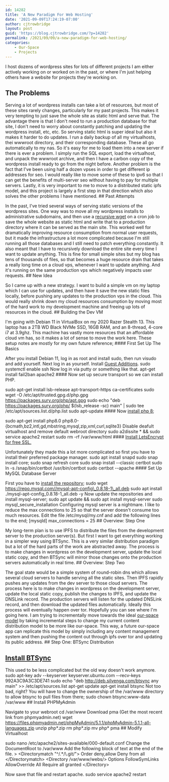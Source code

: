 ```yaml
---
id: 14282
title: 'A New Paradigm For Web Hosting'
date: '2021-09-09T17:24:19-07:00'
author: cjtrowbridge
layout: post
guid: 'https://blog.cjtrowbridge.com/?p=14282'
permalink: /2021/09/09/a-new-paradigm-for-web-hosting/
categories:
    - Our-Space
    - Projects
---
```


I host dozens of wordpress sites for lots of different projects I am either actively working on or worked on in the past, or where I'm just helping others have a website for projects they're working on.

## The Problems

Serving a lot of wordpress installs can take a lot of resources, but most of these sites rarely changes, particularly for my past projects. This makes it very tempting to just save the whole site as static html and serve that. The advantage there is that I don't need to run a production database for that site, I don't need to worry about constantly patching and updating the wordpress install, etc, etc. So serving static html is super ideal but also it makes it harder to do updates. I run a daily backup of all my virtualhosts, thei wwwroot directory, and their corresponding database. These all go automatically to my nas. So it's easy for me to load them into a new server if there is ever a problem. I simply run the SQL export, load the virtualhost, and unpack the wwwroot archive, and then I have a carbon copy of the wordpress install ready to go from the night before. Another problem is the fact that I've been using half a dozen vpses in order to get different ip addresses for seo. I would really like to move some of these to ipv6 so that I can get the benefits of multi-server seo without having to pay for multiple servers. Lastly, it is very important to me to move to a distributed static ipfs model, and this project is largely a first step in that direction which also solves the other problems I have mentioned. ## Past Attempts

In the past, I've tried several ways of serving static versions of the wordpress sites. One way was to move all my wordpress installs to administrative subdomains, and then use a [recursive wget](https://www.linuxjournal.com/content/downloading-entire-web-site-wget) on a cron job to save the whole website as static html and write that to a production directory where it can be served as the main site. This worked well for dramatically improving resource consumption from normal user requests, but it made the infrastructure a lot more complicated because I'm still running all those databases and I still need to patch everything constantly. It also meant that I have to recursively download the entire site every time I want to update anything. This is fine for small simple sites but my blog has tens of thousands of files, so that becomes a huge resource drain that takes a really long time on a cloud vps, whenever I want to update anything. And it's running on the same production vps which negatively impacts user requests. ## New Idea

So I came up with a new strategy. I want to build a simple vm on my laptop which I can use for updates, and then have it save the new static files locally, before pushing any updates to the production vps in the cloud. This would really shrink down my cloud resources consumption by moving most of the hard work to my development machine and freeing up lots of resources in the cloud. ## Building the Dev VM

I'm going with Debian 11 in VirtualBox on my 2020 Razer Stealth 13. This laptop has a 2TB WD Black NVMe SSD, 16GB RAM, and an 8-thread, 4-core i7 at 3.9ghz. This machine has vastly more resources that an affordable cloud vm has, so it makes a lot of sense to move the work here. These setup notes are mostly for my own future reference; #### First Set Up The Basics

After you install Debian 11, log in as root and install sudo, then run visudo and add yourself. Next log in as yourself. Install [Guest Additions](https://kifarunix.com/install-virtualbox-guest-additions-on-debian-11/). sudo systemctl enable ssh Now log in via putty or something like that. apt-get install fail2ban apache2 #### Now set up secure transport so we can install PHP.

sudo apt-get install lsb-release apt-transport-https ca-certificates sudo wget -O /etc/apt/trusted.gpg.d/php.gpg https://packages.sury.org/php/apt.gpg sudo echo "deb https://packages.sury.org/php/ $(lsb\_release -sc) main" | sudo tee /etc/apt/sources.list.d/php.list sudo apt-update #### Now [install php 8](https://kifarunix.com/install-php-8-on-debian-11/);

sudo apt-get install php8.0 php8.0-{bcmath,bz2,intl,gd,mbstring,mysql,zip,xml,curl,sqlite3} Disable deafult virtualhost and remove default webroot directory sudo a2dissite \* &amp;&amp; sudo service apache2 restart sudo rm -rf /var/www/html #### [Install LetsEncrypt for free SSL.](https://certbot.eff.org/lets-encrypt/debianbuster-apache.html)

Unfortunately they made this a lot more complicated so first you have to install their preferred package manager. sudo apt install snapd sudo snap install core; sudo snap refresh core sudo snap install --classic certbot sudo ln -s /snap/bin/certbot /usr/bin/certbot sudo certbot --apache #### Set Up MySQL Database Server

First you have to [install the repository](https://kifarunix.com/install-mysql-8-on-debian-11/); sudo wget https://repo.mysql.com//mysql-apt-config\_0.8.18-1\_all.deb sudo apt install ./mysql-apt-config\_0.8.18-1\_all.deb -y Now update the repositories and install mysql-server; sudo apt update &amp;&amp; sudo apt install mysql-server sudo mysql\_secure\_installation Configuring mysql server is a nightmare. I like to reduce the max connections to 25 so that the server doesn't consume too much resources. Edit the file /etc/mysql/my.cnf and add the following lines to the end; \[mysqld\] max\_connections = 25 ## Overview: Step One

My long-term plan is to use IPFS to distribute the files from the development server to the production server(s). But first I want to get everything working in a simpler way using BTSync. This is a very similar distribution paradigm but a lot of the hard parts of the work are abstracted away. The process is to make changes in wordpress on the development server, update the local static copy, and then BTSync will mirror those changes onto the production servers automatically in real time. ## Overview: Step Two

The goal state would be a simple system of round-robin dns which allows several cloud servers to handle serving all the static sites. Then IPFS rapidly pushes any updates from the dev server to those cloud servers. The process here is to make changes in wordpress on the development server, update the local static copy, publish the changes to IPFS, and update the DNSLink record. The production servers will listen for the updated DNSLink record, and then download the updated files automatically. Ideally this process will eventually happen over tor. Hopefully you can see where I'm going here. I am trying to incrementally move towards the ideal [our-space model](https://blog.cjtrowbridge.com/2021/05/12/ourspace-distributed-serverless-anti-hierarchical-social-media/) by taking incremental steps to change my current content distribution model to be more like our-space. This way, a future our-space app can replicate this model by simply including any content management system and then pushing the content out through ipfs over tor and updating its public address. ## Step One: BTSync Distribution

## [Install BTSync](https://github.com/tuxpoldo/btsync-deb)

This used to be less complicated but the old way doesn't work anymore. sudo apt-key adv --keyserver keyserver.ubuntu.com --recv-keys 992A3C9A3C3DE741 sudo echo "deb http://deb.silvenga.com/btsync any main" &gt;&gt; /etc/apt/sources.list apt-get update apt-get install btsync Not too bad, right? You will have to change the ownership of the /var/www directory to allow btsync to pull files from there; sudo chown btsync:www-data /var/www ## Install PHPMyAdmin

Navigate to your webroot cd /var/www Download pma (Get the most recent link from phpmyadmin.net) wget https://files.phpmyadmin.net/phpMyAdmin/5.1.1/phpMyAdmin-5.1.1-all-languages.zip unzip php\*.zip rm php\*.zip mv php\* pma ## Modify Virtualhost

sudo nano /etc/apache2/sites-available/000-default.conf Change the DocumentRoot to /var/www Add the following block of text at the end of the file. > &lt;Directorymatch "^/.\*/\\.git/"&gt; Order deny,allow Deny from all &lt;/Directorymatch&gt; &lt;Directory /var/www/webs/&gt; Options FollowSymLinks AllowOverride All Require all granted &lt;/Directory&gt;

Now save that file and restart apache. sudo service apache2 restart 